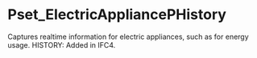 # Pset_ElectricAppliancePHistory

Captures realtime information for electric appliances, such as for energy usage.  HISTORY: Added in <!-- end of definition -->IFC4.
